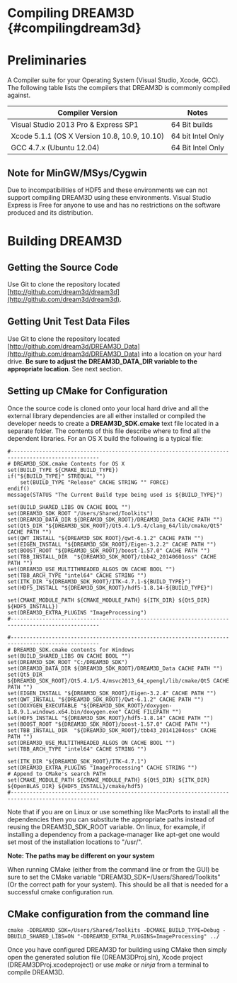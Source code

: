 Compiling DREAM3D {#compilingdream3d}
========

# Preliminaries #

A Compiler suite for your Operating System (Visual Studio, Xcode, GCC). The following table lists the compilers that DREAM3D is commonly compiled against.

| Compiler Version | Notes |  
|  ------	| ------	|  
| Visual Studio 2013 Pro & Express SP1 | 64 Bit builds |  
| Xcode 5.1.1 (OS X Version 10.8, 10.9, 10.10) | 64 bit Intel Only |  
| GCC 4.7.x (Ubuntu 12.04) | 64 Bit Intel Only |  

## Note for MinGW/MSys/Cygwin ##

Due to incompatibilities of HDF5 and these environments we can not support compiling DREAM3D using these environments. Visual Studio Express is Free for anyone to use and has no restrictions on the software produced and its distribution.


# Building DREAM3D #

## Getting the Source Code ##

Use Git to clone the repository located [http://github.com/dream3d/dream3d](http://github.com/dream3d/dream3d).

## Getting Unit Test Data Files ##

Use Git to clone the repository located [http://github.com/dream3d/DREAM3D_Data](http://github.com/dream3d/DREAM3D_Data) into a location on your hard drive. **Be sure to adjust the DREAM3D_DATA_DIR variable to the appropriate location**. See next section.

## Setting up CMake for Configuration ##

Once the source code is cloned onto your local hard drive and all the external library dependencies are all either installed or compiled the developer needs to create a **DREAM3D_SDK.cmake** text file located in a separate folder. The contents of this file describe where to find all the dependent libraries. For an OS X build the following is a typical file:

	#--------------------------------------------------------------------------------------------------
	# DREAM3D_SDK.cmake Contents for OS X
	set(BUILD_TYPE ${CMAKE_BUILD_TYPE})
	if("${BUILD_TYPE}" STREQUAL "")
	    set(BUILD_TYPE "Release" CACHE STRING "" FORCE)
	endif()
	message(STATUS "The Current Build type being used is ${BUILD_TYPE}")

	set(BUILD_SHARED_LIBS ON CACHE BOOL "")
	set(DREAM3D_SDK_ROOT "/Users/Shared/Toolkits")
	set(DREAM3D_DATA_DIR ${DREAM3D_SDK_ROOT}/DREAM3D_Data CACHE PATH "")
	set(Qt5_DIR "${DREAM3D_SDK_ROOT}/Qt5.4.1/5.4/clang_64/lib/cmake/Qt5" CACHE PATH "")
	set(QWT_INSTALL "${DREAM3D_SDK_ROOT}/qwt-6.1.2" CACHE PATH "")
	set(EIGEN_INSTALL "${DREAM3D_SDK_ROOT}/Eigen-3.2.2" CACHE PATH "")
	set(BOOST_ROOT "${DREAM3D_SDK_ROOT}/boost-1.57.0" CACHE PATH "")
	set(TBB_INSTALL_DIR  "${DREAM3D_SDK_ROOT}/tbb42_20140601oss" CACHE PATH "")
	set(DREAM3D_USE_MULTITHREADED_ALGOS ON CACHE BOOL "")
	set(TBB_ARCH_TYPE "intel64" CACHE STRING "")
	set(ITK_DIR "${DREAM3D_SDK_ROOT}/ITK-4.7.1-${BUILD_TYPE}")
	set(HDF5_INSTALL "${DREAM3D_SDK_ROOT}/hdf5-1.8.14-${BUILD_TYPE}")

	set(CMAKE_MODULE_PATH ${CMAKE_MODULE_PATH} ${ITK_DIR} ${Qt5_DIR} ${HDF5_INSTALL})
	set(DREAM3D_EXTRA_PLUGINS "ImageProcessing")
	#--------------------------------------------------------------------------------------------------

	#--------------------------------------------------------------------------------------------------
	# DREAM3D_SDK.cmake contents for Windows
	set(BUILD_SHARED_LIBS ON CACHE BOOL "")
	set(DREAM3D_SDK_ROOT "C:/DREAM3D_SDK")
	set(DREAM3D_DATA_DIR ${DREAM3D_SDK_ROOT}/DREAM3D_Data CACHE PATH "")
	set(Qt5_DIR ${DREAM3D_SDK_ROOT}/Qt5.4.1/5.4/msvc2013_64_opengl/lib/cmake/Qt5 CACHE PATH "")
	set(EIGEN_INSTALL "${DREAM3D_SDK_ROOT}/Eigen-3.2.4" CACHE PATH "")
	set(QWT_INSTALL "${DREAM3D_SDK_ROOT}/Qwt-6.1.2" CACHE PATH "")
	set(DOXYGEN_EXECUTABLE "${DREAM3D_SDK_ROOT}/doxygen-1.8.9.1.windows.x64.bin/doxygen.exe" CACHE FILEPATH "")
	set(HDF5_INSTALL "${DREAM3D_SDK_ROOT}/hdf5-1.8.14" CACHE PATH "")
	set(BOOST_ROOT "${DREAM3D_SDK_ROOT}/boost-1.57.0" CACHE PATH "")
	set(TBB_INSTALL_DIR  "${DREAM3D_SDK_ROOT}/tbb43_20141204oss" CACHE PATH "")
	set(DREAM3D_USE_MULTITHREADED_ALGOS ON CACHE BOOL "")
	set(TBB_ARCH_TYPE "intel64" CACHE STRING "")

	set(ITK_DIR "${DREAM3D_SDK_ROOT}/ITK-4.7.1")
	set(DREAM3D_EXTRA_PLUGINS "ImageProcessing" CACHE STRING "")
	# Append to CMake's search PATH
	set(CMAKE_MODULE_PATH ${CMAKE_MODULE_PATH} ${Qt5_DIR} ${ITK_DIR} ${OpenBLAS_DIR} ${HDF5_INSTALL}/cmake/hdf5)
	#--------------------------------------------------------------------------------------------------


Note that if you are on Linux or use something like MacPorts to install all the dependencies then you can substitute the appropriate paths instead of reusing the DREAM3D_SDK_ROOT variable. On linux, for example, if installing a dependency from a package-manager like apt-get one would set most of the installation locations to "/usr/". 

**Note: The paths may be different on your system**

When running CMake (either from the command line or from the GUI) be sure to set the CMake variable "DREAM3D_SDK=/Users/Shared/Toolkits" (Or the correct path for your system). This should be all that is needed for a successful cmake configuration run.

## CMake configuration from the command line ##

	cmake -DDREAM3D_SDK=/Users/Shared/Toolkits -DCMAKE_BUILD_TYPE=Debug -DBUILD_SHARED_LIBS=ON "-DDREAM3D_EXTRA_PLUGINS=ImageProcessing" ../


Once you have configured DREAM3D for building using CMake then simply open the generated solution file (DREAM3DProj.sln), Xcode project (DREAM3DProj.xcodeproject) or use _make_ or _ninja_ from a terminal to compile DREAM3D.

